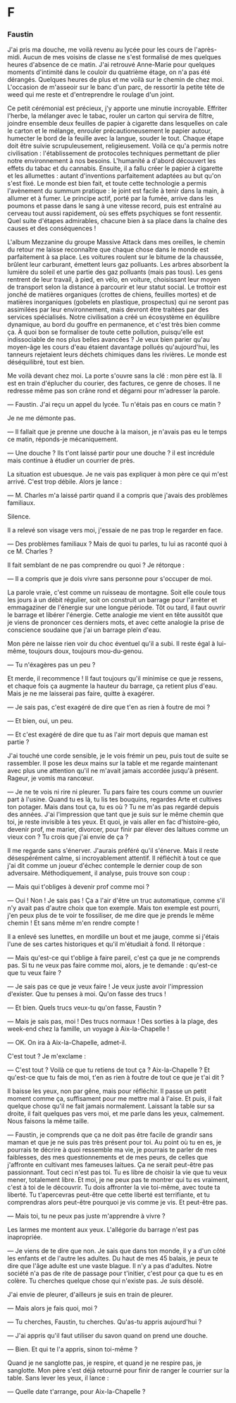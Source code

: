# F

### Faustin

J'ai pris ma douche, me voilà revenu au lycée pour les cours de l'après-midi.
Aucun de mes voisins de classe ne s'est formalisé de mes quelques heures d'absence de ce matin.
J'ai retrouvé Anne-Marie pour quelques moments d'intimité dans le couloir du quatrième étage, on n'a pas été dérangés.
Quelques heures de plus et me voilà sur le chemin de chez moi.
L'occasion de m'asseoir sur le banc d'un parc, de ressortir la petite tête de weed qui me reste et d'entreprendre le roulage d'un joint.


Ce petit cérémonial est précieux, j'y apporte une minutie incroyable.
Effriter l'herbe, la mélanger avec le tabac, rouler un carton qui servira de filtre, joindre ensemble deux feuilles de papier à cigarette dans lesquelles on cale le carton et le mélange, enrouler précautioneusement le papier autour, humecter le bord de la feuille avec la langue, souder le tout.
Chaque étape doit être suivie scrupuleusement, religieusement.
Voilà ce qu'a permis notre civilisation : l'établissement de protocoles techniques permettant de plier notre environnement à nos besoins.
L'humanité a d'abord découvert les effets du tabac et du cannabis.
Ensuite, il a fallu créer le papier à cigarette et les allumettes : autant d'inventions parfaitement adaptées au but qu'on s'est fixé.
Le monde est bien fait, et toute cette technologie a permis l'avènement du summum pratique : le joint est facile à tenir dans la main, à allumer et à fumer.
Le principe actif, porté par la fumée, arrive dans les poumons et passe dans le sang à une vitesse record, puis est entraîné au cerveau tout aussi rapidement, où ses effets psychiques se font ressentir.
Quel suite d'étapes admirables, chacune bien à sa place dans la chaîne des causes et des conséquences !

L'album Mezzanine du groupe Massive Attack dans mes oreilles, le chemin du retour me laisse reconnaître que chaque chose dans le monde est parfaitement à sa place.
Les voitures roulent sur le bitume de la chaussée, brûlent leur carburant, émettent leurs gaz polluants.
Les arbres absorbent la lumière du soleil et une partie des gaz polluants (mais pas tous).
Les gens rentrent de leur travail, à pied, en vélo, en voiture, choisissant leur moyen de transport selon la distance à parcourir et leur statut social.
Le trottoir est jonché de matières organiques (crottes de chiens, feuilles mortes) et de matières inorganiques (gobelets en plastique, prospectus) qui ne seront pas assimilées par leur environnement, mais devront être traitées par des services spécialisés.
Notre civilisation a créé un écosystème en équilibre dynamique, au bord du gouffre en permanence, et c'est très bien comme ça.
À quoi bon se formaliser de toute cette pollution, puisqu'elle est indissociable de nos plus belles avancées ?
Je veux bien parier qu'au moyen-âge les cours d'eau étaient davantage pollués qu'aujourd'hui, les tanneurs rejetaient leurs déchets chimiques dans les rivières.
Le monde est déséquilibré, tout est bien.

Me voilà devant chez moi.
La porte s'ouvre sans la clé : mon père est là.
Il est en train d'éplucher du courier, des factures, ce genre de choses.
Il ne redresse même pas son crâne rond et dégarni pour m'adresser la parole.

— Faustin.
J'ai reçu un appel du lycée.
Tu n'étais pas en cours ce matin ?

Je ne me démonte pas.

— Il fallait que je prenne une douche à la maison, je n'avais pas eu le temps ce matin, réponds-je mécaniquement.

— Une douche ? Ils t'ont laissé partir pour une douche ?
il est incrédule mais continue à étudier un courrier de près.

La situation est ubuesque.
Je ne vais pas expliquer à mon père ce qui m'est arrivé.
C'est trop débile.
Alors je lance :

— M. Charles m'a laissé partir quand il a compris que j'avais des problèmes familiaux.

Silence.

Il a relevé son visage vers moi, j'essaie de ne pas trop le regarder en face.

— Des problèmes familiaux ?
Mais de quoi tu parles, tu lui as raconté quoi à ce M. Charles ?

Il fait semblant de ne pas comprendre ou quoi ?
Je rétorque :

— Il a compris que je dois vivre sans personne pour s'occuper de moi.

La parole vraie, c'est comme un ruisseau de montagne.
Soit elle coule tous les jours à un débit régulier, soit on construit un barrage pour l'arrêter et emmagaziner de l'énergie sur une longue période.
Tôt ou tard, il faut ouvrir le barrage et libérer l'énergie.
Cette analogie me vient en tête aussitôt que je viens de prononcer ces derniers mots, et avec cette analogie la prise de conscience soudaine que j'ai un barrage plein d'eau.

Mon père ne laisse rien voir du choc éventuel qu'il a subi.
Il reste égal à lui-même, toujours doux, toujours mou-du-genou.

— Tu n'éxagères pas un peu ?

Et merde, il recommence !
Il faut toujours qu'il minimise ce que je ressens, et chaque fois ça augmente la hauteur du barrage, ça retient plus d'eau.
Mais je ne me laisserai pas faire, quitte à exagérer.

— Je sais pas, c'est exagéré de dire que t'en as rien à foutre de moi ?

— Et bien, oui, un peu.

— Et c'est exagéré de dire que tu as l'air mort depuis que maman est partie ?

J'ai touché une corde sensible, je le vois frémir un peu, puis tout de suite se rassembler.
Il pose les deux mains sur la table et me regarde maintenant avec plus une attention qu'il ne m'avait jamais accordée jusqu'à présent.
Rageur, je vomis ma rancœur.

— Je ne te vois ni rire ni pleurer.
Tu pars faire tes cours comme un ouvrier part à l'usine.
Quand tu es là, tu lis tes bouquins, regardes Arte et cultives ton potager.
Mais dans tout ça, tu es où ?
Tu ne m'as pas regardé depuis des années.
J'ai l'impression que tant que je suis sur le même chemin que toi, je reste invisible à tes yeux.
Et quoi, je vais aller en fac d'histoire-géo, devenir prof, me marier, divorcer, pour finir par élever des laitues comme un vieux con ?
Tu crois que j'ai envie de ça ?

Il me regarde sans s'énerver.
J'aurais préféré qu'il s'énerve.
Mais il reste désespérément calme, si incroyablement attentif.
Il réfléchit à tout ce que j'ai dit comme un joueur d'échec contemple le dernier coup de son adversaire.
Méthodiquement, il analyse, puis trouve son coup :

— Mais qui t'obliges à devenir prof comme moi ?

— Oui ! Non ! Je sais pas !
Ça a l'air d'être un truc automatique, comme s'il n'y avait pas d'autre choix que ton exemple.
Mais ton exemple est pourri, j'en peux plus de te voir te fossiliser, de me dire que je prends le même chemin !
Et sans même m'en rendre compte !

Il a enlevé ses lunettes, en mordille un bout et me jauge, comme si j'étais l'une de ses cartes historiques et qu'il m'étudiait à fond.
Il rétorque :

— Mais qu'est-ce qui t'oblige à faire pareil, c'est ça que je ne comprends pas.
Si tu ne veux pas faire comme moi, alors, je te demande : qu'est-ce que tu veux faire ?

— Je sais pas ce que je veux faire !
Je veux juste avoir l'impression d'exister.
Que tu penses à moi.
Qu'on fasse des trucs !

— Et bien. Quels trucs veux-tu qu'on fasse, Faustin ?

— Mais je sais pas, moi ! Des trucs normaux !
Des sorties à la plage, des week-end chez la famille, un voyage à Aix-la-Chapelle !

— OK. On ira à Aix-la-Chapelle, admet-il.

C'est tout ? Je m'exclame :

— C'est tout ?
Voilà ce que tu retiens de tout ça ?
Aix-la-Chapelle ?
Et qu'est-ce que tu fais de moi, t'en as rien à foutre de tout ce que je t'ai dit ?

Il baisse les yeux, non par gêne, mais pour réfléchir.
Il passe un petit moment comme ça, suffisament pour me mettre mal à l'aise.
Et puis, il fait quelque chose qu'il ne fait jamais normalement.
Laissant la table sur sa droite, il fait quelques pas vers moi, et me parle dans les yeux, calmement.
Nous faisons la même taille.

— Faustin, je comprends que ça ne doit pas être facile de grandir sans maman et que je ne suis pas très présent pour toi.
Au point où tu en es, je pourrais te décrire à quoi ressemble ma vie, je pourrais te parler de mes faiblesses, des mes questionnements et de mes peurs, de celles que j'affronte en cultivant mes fameuses laitues.
Ça ne serait peut-être pas passionnant.
Tout ceci n'est pas toi.
Tu es libre de choisir la vie que tu veux mener, totalement libre.
Et moi, je ne peux pas te montrer qui tu es vraiment, c'est à toi de le découvrir.
Tu dois affronter la vie toi-même, avec toute ta liberté.
Tu t'apercevras peut-être que cette liberté est terrifiante, et tu comprendras alors peut-être pourquoi je vis comme je vis.
Et peut-être pas.

— Mais toi, tu ne peux pas juste m'apprendre à vivre ?

Les larmes me montent aux yeux.
L'allégorie du barrage n'est pas inapropriée.

— Je viens de te dire que non.
Je sais que dans ton monde, il y a d'un côté les enfants et de l'autre les adultes.
Du haut de mes 45 balais, je peux te dire que l'âge adulte est une vaste blague.
Il n'y a pas d'adultes.
Notre société n'a pas de rite de passage pour t'initier, c'est pour ça que tu es en colère.
Tu cherches quelque chose qui n'existe pas.
Je suis désolé.

J'ai envie de pleurer, d'ailleurs je suis en train de pleurer.

— Mais alors je fais quoi, moi ?

— Tu cherches, Faustin, tu cherches.
Qu'as-tu appris aujourd'hui ?

— J'ai appris qu'il faut utiliser du savon quand on prend une douche.

— Bien. Et qui te l'a appris, sinon toi-même ?

Quand je ne sanglotte pas, je respire, et quand je ne respire pas, je sanglotte.
Mon père s'est déjà retourné pour finir de ranger le courrier sur la table.
Sans lever les yeux, il lance :

— Quelle date t'arrange, pour Aix-la-Chapelle ?

